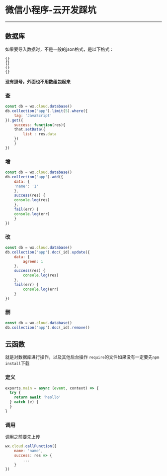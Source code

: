 #  微信小程序-云开发踩坑

---

## 数据库

如果要导入数据时，不是一般的json格式，是以下格式：

```
{}
{}
{}
{}
```
**没有逗号，外面也不用数组包起来**

### 查
```js
const db = wx.cloud.database()
db.collection('app').limit(5).where({
    tag: 'JavaScript'
}).get({
    success: function(res){
    that.setData({
        list : res.data
    })
    }
})
```

### 增
```js
const db = wx.cloud.database()
db.collection('app').add({
    data: {
    'name': '1'
    },
    success(res) {
    console.log(res)
    },
    fail(err) {
    console.log(err)
    }
})
```
### 改
```js
const db = wx.cloud.database()
db.collection('app').doc(_id).update({
    data: {
        agreen: 1
    },
    success(res) {
        console.log(res)
    },
    fail(err) {
        console.log(err)
    }
})
```

### 删
```js
const db = wx.cloud.database()
db.collection('app').doc(_id).remove()
```

## 云函数
就是对数据库进行操作，以及其他后台操作
`require`的文件如果没有一定要先`npm install`下载

### 定义
```js
exports.main = async (event, context) => {
  try {
    return await 'heollo'
  } catch (e) {
  }
}
```

### 调用

调用之前要先上传

```js
wx.cloud.callFunction({
    name: 'name',
    success: res => {
        ...
    }
})
```